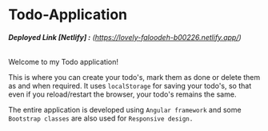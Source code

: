 # Todo-Application
###### **Deployed Link [Netlify] :** (https://lovely-faloodeh-b00226.netlify.app/)
Welcome to my Todo application!

This is where you can create your todo's, mark them as done or delete them as and when required. It uses ```localStorage``` for saving your todo's, so that even if you reload/restart the browser, your todo's remains the same.

The entire application is developed using ```Angular framework``` and some ```Bootstrap classes``` are also used for ```Responsive design.```
